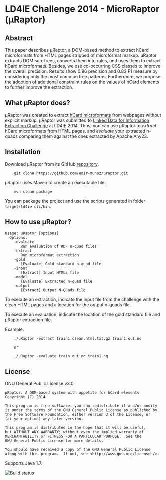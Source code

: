 # LD4IE Challenge 2014 - MicroRaptor (μRaptor)

## Abstract 

This paper describes μRaptor, a DOM-based method to extract hCard microformats from HTML pages 
stripped of microformat markup. μRaptor extracts DOM sub-trees, converts them into rules, and 
uses them to extract hCard microformats. Besides, we use co-occurring CSS classes to improve 
the overall precision. Results show 0.96 precision and 0.83 F1 measure by considering only the 
most common tree patterns. Furthermore, we propose the adoption of additional constraint rules 
on the values of hCard elements to further improve the extraction.

## What μRaptor does?

μRaptor was created to extract [hCard microformats](http://microformats.org/wiki/hcard) from webpages without explicit markup.
μRaptor was submitted to [Linked Data for Information Extraction Challenge](http://data.dws.informatik.uni-mannheim.de/LD4IE/) 
at LD4IE 2014. Thus, you can use μRaptor to *extract* hCard microformats from HTML pages, and *evaluate* your extracted n-quads 
comparing them against the ones extracted by Apache Any23.

## Installation

Download μRaptor from its GitHub [repository](https://github.com/emir-munoz/uraptor).

```
	git clone https://github.com/emir-munoz/uraptor.git
```

μRaptor uses Maven to create an executable file.

```
	mvn clean package
```

You can package the project and use the scripts generated in folder `target/ld4ie-cli/bin`.

## How to use μRaptor?

```
Usage: uRaptor [options]
  Options:
    -evaluate
       Run evaluation of RDF n-quad files
    -extract
       Run microformat extraction
    -gold
       [Evaluate] Gold standard n-quad file
    -input
       [Extract] Input HTMLs file
    -model
       [Evaluate] Extracted n-quad file
    -output
       [Extract] Output N-Quads file
```

To execute an extraction, indicate the input file from the challenge with the clean HTML pages and a
location for the output n-quads file.

To execute an evaluation, indicate the location of the gold standard file and μRaptor extraction file.

Example:

```
	./uRaptor -extract train1.clean.html.txt.gz train1.out.nq

	or

	./uRaptor -evaluate train.out.nq train1.nq
```

## License

GNU General Public License v3.0

    μRaptor: A DOM-based system with appetite for hCard elements
    Copyright (C) 2014

    This program is free software: you can redistribute it and/or modify
    it under the terms of the GNU General Public License as published by
    the Free Software Foundation, either version 3 of the License, or
    (at your option) any later version.

    This program is distributed in the hope that it will be useful,
    but WITHOUT ANY WARRANTY; without even the implied warranty of
    MERCHANTABILITY or FITNESS FOR A PARTICULAR PURPOSE.  See the
    GNU General Public License for more details.

    You should have received a copy of the GNU General Public License
    along with this program.  If not, see <http://www.gnu.org/licenses/>.

Supports Java 1.7.

[![Build status](https://travis-ci.org/emir-munoz/uraptor.svg?branch=master)](https://travis-ci.org/emir-munoz/uraptor)

